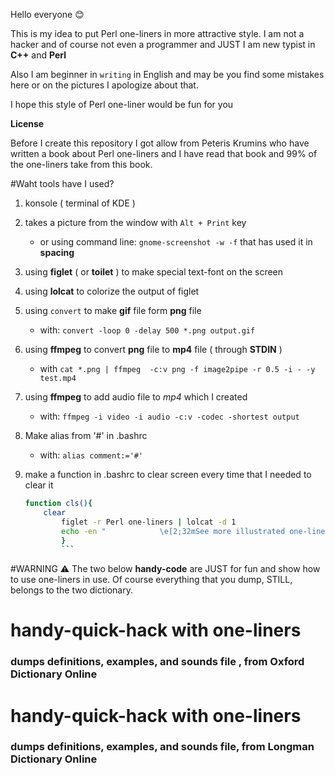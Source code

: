 Hello everyone :blush:

This is my idea to put Perl one-liners in more attractive style.
I am not a hacker and of course not even a programmer and JUST
I am new typist in **C++** and **Perl**

Also I am beginner in `writing` in English and may be you find
some mistakes here or on the pictures I apologize about that.

I hope this style of Perl one-liner would be fun for you

**License**

Before I create this repository I got allow from Peteris Krumins
who have written a book about Perl one-liners and I have read
that book and 99% of the one-liners take from this book.


#Waht tools have I used?
1. konsole ( terminal of KDE )
2. takes a picture from the window with `Alt + Print` key
   - or using command line: `gnome-screenshot -w -f` that has used it in **spacing** 

3. using **figlet** ( or **toilet** ) to make special text-font on the screen
4. using **lolcat** to colorize the output of figlet
5. using `convert` to make **gif** file form **png** file
   - with: `convert -loop 0 -delay 500 *.png output.gif`

6. using **ffmpeg** to convert **png** file to **mp4** file ( through **STDIN** )
   - with `cat *.png | ffmpeg  -c:v png -f image2pipe -r 0.5 -i - -y test.mp4`

7. using **ffmpeg** to add audio file to *mp4* which I created
   - with: `ffmpeg -i video -i audio -c:v -codec -shortest output`
8. Make alias from '#' in .bashrc
   - with: `alias comment:='#'`
9. make a function in .bashrc to clear screen every time that I needed to clear it
   ```bash
   function cls(){
       clear
           figlet -r Perl one-liners | lolcat -d 1
	       echo -en "            \e[2;32mSee more illustrated one-liners on my github: \e[2;37m    github.com/k-five\e[0\n"
	       }
	       ```

#WARNING :warning:
The two below **handy-code** are JUST for fun and show how to use one-liners in use.
Of course everything that you dump, STILL, belongs to the two dictionary.



# handy-quick-hack with one-liners
### dumps definitions, examples, and sounds file , from Oxford Dictionary Online

# handy-quick-hack with one-liners 
### dumps definitions, examples, and sounds file, from Longman Dictionary Online


